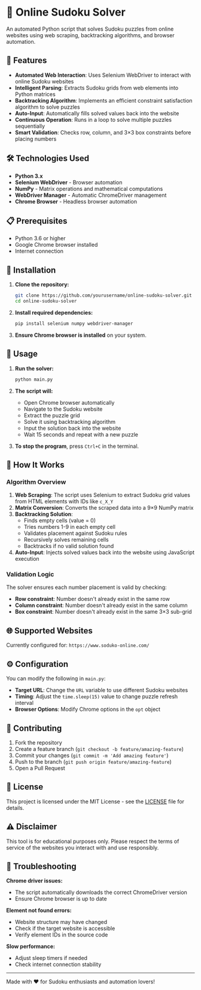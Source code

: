 # 🧩 Online Sudoku Solver

An automated Python script that solves Sudoku puzzles from online websites using web scraping, backtracking algorithms, and browser automation.

## 🚀 Features

- **Automated Web Interaction**: Uses Selenium WebDriver to interact with online Sudoku websites
- **Intelligent Parsing**: Extracts Sudoku grids from web elements into Python matrices
- **Backtracking Algorithm**: Implements an efficient constraint satisfaction algorithm to solve puzzles
- **Auto-Input**: Automatically fills solved values back into the website
- **Continuous Operation**: Runs in a loop to solve multiple puzzles sequentially
- **Smart Validation**: Checks row, column, and 3×3 box constraints before placing numbers

## 🛠️ Technologies Used

- **Python 3.x**
- **Selenium WebDriver** - Browser automation
- **NumPy** - Matrix operations and mathematical computations
- **WebDriver Manager** - Automatic ChromeDriver management
- **Chrome Browser** - Headless browser automation

## 📋 Prerequisites

- Python 3.6 or higher
- Google Chrome browser installed
- Internet connection

## 🔧 Installation

1. **Clone the repository:**
   ```bash
   git clone https://github.com/yourusername/online-sudoku-solver.git
   cd online-sudoku-solver
   ```

2. **Install required dependencies:**
   ```bash
   pip install selenium numpy webdriver-manager
   ```

3. **Ensure Chrome browser is installed** on your system.

## 🎯 Usage

1. **Run the solver:**
   ```bash
   python main.py
   ```

2. **The script will:**
   - Open Chrome browser automatically
   - Navigate to the Sudoku website
   - Extract the puzzle grid
   - Solve it using backtracking algorithm
   - Input the solution back into the website
   - Wait 15 seconds and repeat with a new puzzle

3. **To stop the program**, press `Ctrl+C` in the terminal.

## 🧠 How It Works

### Algorithm Overview

1. **Web Scraping**: The script uses Selenium to extract Sudoku grid values from HTML elements with IDs like `c_X_Y`
2. **Matrix Conversion**: Converts the scraped data into a 9×9 NumPy matrix
3. **Backtracking Solution**: 
   - Finds empty cells (value = 0)
   - Tries numbers 1-9 in each empty cell
   - Validates placement against Sudoku rules
   - Recursively solves remaining cells
   - Backtracks if no valid solution found
4. **Auto-Input**: Injects solved values back into the website using JavaScript execution

### Validation Logic

The solver ensures each number placement is valid by checking:
- **Row constraint**: Number doesn't already exist in the same row
- **Column constraint**: Number doesn't already exist in the same column  
- **Box constraint**: Number doesn't already exist in the same 3×3 sub-grid

## 🌐 Supported Websites

Currently configured for: `https://www.soduko-online.com/`

## ⚙️ Configuration

You can modify the following in `main.py`:
- **Target URL**: Change the `URL` variable to use different Sudoku websites
- **Timing**: Adjust the `time.sleep(15)` value to change puzzle refresh interval
- **Browser Options**: Modify Chrome options in the `opt` object

## 🤝 Contributing

1. Fork the repository
2. Create a feature branch (`git checkout -b feature/amazing-feature`)
3. Commit your changes (`git commit -m 'Add amazing feature'`)
4. Push to the branch (`git push origin feature/amazing-feature`)
5. Open a Pull Request

## 📝 License

This project is licensed under the MIT License - see the [LICENSE](LICENSE) file for details.

## ⚠️ Disclaimer

This tool is for educational purposes only. Please respect the terms of service of the websites you interact with and use responsibly.

## 🐛 Troubleshooting

**Chrome driver issues:**
- The script automatically downloads the correct ChromeDriver version
- Ensure Chrome browser is up to date

**Element not found errors:**
- Website structure may have changed
- Check if the target website is accessible
- Verify element IDs in the source code

**Slow performance:**
- Adjust sleep timers if needed
- Check internet connection stability

---

Made with ❤️ for Sudoku enthusiasts and automation lovers!
